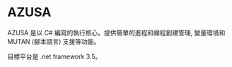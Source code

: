 ﻿AZUSA
=====

AZUSA 是以 C# 編寫的執行核心。提供簡單的進程和線程創建管理, 變量環境和 MUTAN (腳本語言) 支援等功能。

目標平台是 .net framework 3.5。
